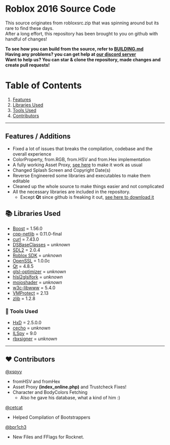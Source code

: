 # Roblox 2016 Source Code

This source originates from robloxsrc.zip that was spinning around but its rare to find these days.<br>
After a long effort, this repository has been brought to you on github with handful of changes!<br>

**To see how you can build from the source, refer to [BUILDING.md](/BUILDING.md)**<br>
**Having any problems? you can get help at [our discord server](https://www.discord.gg/rVrYHdrbsp)**<br>
**Want to help us? You can star & clone the repository, made changes and create pull requests!**

# Table of Contents
1. [Features](#features--additions)
2. [Libraries Used](#-libraries-used)
3. [Tools Used](#-tools-used)
4. [Contributors](#%EF%B8%8F-contributors)

---

## Features / Additions
- Fixed a lot of issues that breaks the compilation, codebase and the overall experience
- ColorProperty, from.RGB, from.HSV and from.Hex implementation
- A fully working Asset Proxy, [see here](https://github.com/P0L3NARUBA/rocknet-rblx) to make it work as usual
- Changed Splash Screen and Copyright Date(s)
- Reverse Engineered some libraries and executables to make them editable
- Cleaned up the whole source to make things easier and not complicated
- All the necessary libraries are included in the repository.
   - Except **Qt** since github is freaking it out, [see here to download it](/BUILDING_CONTRIBS.md)

## 📚 Libraries Used
- [Boost](/Contribs/boost_1_56_0) = 1.56.0
- [cpp-netlib](/Contribs/cpp-netlib-0.11.0-final) = 0.11.0-final
- [curl](/Contribs/windows/x86/curl/curl-7.43.0) = 7.43.0
- [DSBaseClasses](/Contribs/DSBaseClasses) = *unknown*
- [SDL2](/Contribs/SDL2) = 2.0.4
- [Roblox SDK](/Contribs/SDK) = *unknown*
- [OpenSSL](/Contribs/openssl) = 1.0.0c
- [Qt](BUILDING_CONTRIBS.md) = 4.8.5
- [glsl-optimizer](/Rendering/ShaderCompiler/glsl-optimizer) = *unknown*
- [hlsl2glslfork](/Rendering/ShaderCompiler/hlsl2glslfork) = *unknown*
- [mojoshader](/Rendering/ShaderCompiler/mojoshader) = *unknown*
- [w3c-libwww](/Contribs/w3c-libwww-5.4.0) = 5.4.0
- [VMProtect](/Contribs/VMProtectWin_2.13) = 2.13
- [zlib](/Contribs/windows/x86/zlib/zlib-1.2.8) = 1.2.8

### 🔨 Tools Used
- [HxD](/Tools/HxD) = 2.5.0.0
- [cecho](/Tools/cecho) = *unknown*
- [ILSpy](/Tools/ILSpy) = 9.0
- [rbxsigner](/Tools/rbxsigner) = *unknown*

---

## ❤️ Contributors
[@xspyy](https://github.com/xspyy)
* fromHSV and fromHex
* Asset Proxy **(index_online.php)** and Trustcheck Fixes!
* Character and BodyColors Fetching
   * Also he gave his database, what a kind of him :)

[@cetcat](https://github.com/cetcat)
* Helped Compilation of Bootstrappers

[@bpr1ch3](https://github.com/bpr1ch3)
* New Files and FFlags for Rocknet.
